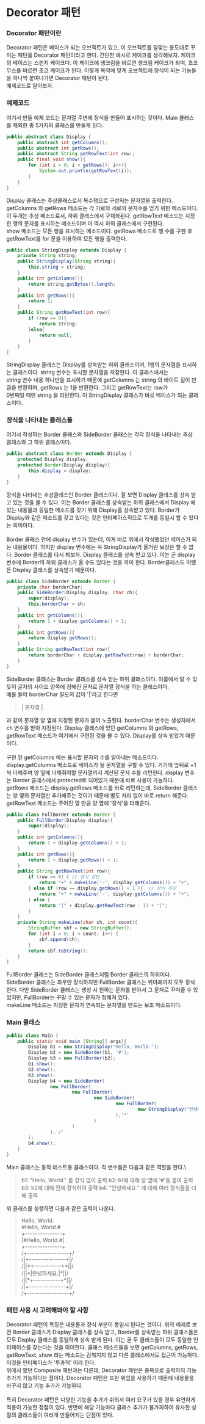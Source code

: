 # Decorator 패턴

### Decorator 패턴이란
Decorator 패턴은 베이스가 되는 오브젝트가 있고, 이 오브젝트를 알맞는 용도대로 꾸미는 패턴을 Decorator 패턴이라고 한다. 간단한 예시로 케이크를 생각해보자.
케이크의 베이스는 스펀지 케이크다. 이 케이크에 생크림을 바르면 생크림 케이크가 되며, 초코무스를 바르면 초코 케이크가 된다. 이렇게 목적에 맞게 오브젝트에 
장식이 되는 기능들을 하나씩 붙여나가면 Decorator 패턴이 된다.\
예제코드로 알아보자.

### 예제코드
여기서 만들 예제 코드는 문자열 주변에 장식을 만들어 표시하는 것이다. Main 클래스를 제외한 총 5가지의 클래스를 만들게 된다.

```java
public abstract class Display {
    public abstract int getColumns();
    public abstract int getRows();
    public abstract String getRowText(int row);
    public final void show(){
        for (int i = 0; i < getRows(); i++){
            System.out.println(getRowText(i));
        }
    }
}
```
Display 클래스는 추상클래스로서 복수행으로 구성되는 문자열을 출력한다. getColumns 와 getRows 메소드는 각 가로와 세로의 문자수를 얻기 위한 메소드이다.
이 두개는 추상 메소드로서, 하위 클래스에서 구체화된다. getRowText 메소드는 지정한 행의 문자를 표시하는 메소드이며 이 역시 하위 클래스에서 구현된다.\
show 메소드는 모든 행을 표시하는 메소드이다. getRows 메소드로 행 수를 구한 후 getRowText를 for 문을 이용하여 모든 행을 출력한다.

```java
public class StringDisplay extends Display {
    private String string;
    public StringDisplay(String string){
        this.string = string;
    }
    public int getColumns(){
        return string.getBytes().length;
    }
    public int getRows(){
        return 1;
    }
    public String getRowText(int row){
        if (row == 0){
            return string;
        }else{
            return null;
        }
    }
}
```
StringDisplay 클래스는 Display를 상속받는 하위 클래스이며, 1행의 문자열을 표시하는 클래스이다. string 변수는 표시할 문자열을 저장한다. 이 클래스에서는\
string 변수 내용 하나만을 표시하기 때문에 getColumns 는 string 의 바이트 길이 만큼을 반환하며, getRows 는 1을 반환한다. 그리고 getRowText는 row가\
0번째일 때만 string 을 리턴한다. 이 StringDisplay 클래스가 바로 베이스가 되는 클래스이다.

### 장식을 나타내는 클래스들
여기서 작성하는 Border 클래스와 SideBorder 클래스는 각각 장식을 나타내는 추상 클래스와 그 하위 클래스이다. 
```java
public abstract class Border extends Display {
    protected Display display;
    protected Border(Display display){
        this.display = display;
    }
}
```
장식을 나타내는 추상클래스인 Border 클래스이다. 잘 보면 Display 클래스를 상속 받고 있는 것을 볼 수 있다. 이는 Border 클래스를 상속받는 하위 클래스에서 
Display 에 있는 내용물과 동일한 메소드를 갖기 위해 Display를 상속받고 있다. Border가 Display와 같은 메소드를 갖고 있다는 것은 인터페이스적으로 두개를 
동일시 할 수 있다는 의미이다.\
\
Border 클래스 안에 display 변수가 있는데, 이게 바로 위에서 작성했었던 베이스가 되는 내용물이다. 하지만 display 변수에는 꼭 StringDisplay가 올거란 
보장은 할 수 없다. Border 클래스를 다시 봐보자. Display 클래스를 상속 받고 있다. 이는 곧 display 변수에 Border의 하위 클래스가 올 수도 있다는 것을 
의미 한다. Border클래스도 어쨌든 Display 클래스를 상속받기 때문이다.

```java
public class SideBorder extends Border {
    private char borderChar;
    public SideBorder(Display display, char ch){
        super(display);
        this.borderChar = ch;
    }
    public int getColumns(){
        return 1 + display.getColumns() + 1;
    }
    public int getRows(){
        return display.getRows();
    }
    public String getRowText(int row){
        return borderChar + display.getRowText(row) + borderChar;
    }
}
```
SideBorder 클래스는 Border 클래스를 상속 받는 하위 클래스이다. 이름에서 알 수 있듯이 글자의 사이드 양쪽에 정해진 문자로 문자열 장식을 하는 클래스이다.\
예를 들어 borderChar 필드의 값이 '|'라고 한다면 
> | 문자열 |

과 같이 문자열 양 옆에 지정된 문자가 붙어 노출된다. borderChar 변수는 생성자에서 ch 변수를 받아 지정된다. Display 클래스에 있던 getColumns 와 
getRows, getRowText 메소드가 여기에서 구현된 것을 볼 수 있다. Display를 상속 받았기 때문이다.\
\
구현 된 getColumns 에는 표시할 문자의 수를 알아내는 메소드이다. display.getColumns 메소드로 베이스가 될 문자열을 구할 수 있다. 거기에 앞뒤로 +1씩
더해주며 양 옆에 더해줘야할 문자열까지 계산된 문자 수를 리턴한다. display 변수는 Border 클래스에서 protected로 되어있기 때문에 바로 사용이 가능하다.\
getRows 메소드는 display.getRows 메소드를 바로 리턴하는데, SideBorder 클래스는 양 옆의 문자열만 추가해주는 것이기 때문에 별도 처리 없이 바로
return 해준다. getRowText 메소드는 주어진 열 만큼 양 옆에 '장식'을 더해준다.

```java
public class FullBorder extends Border {
    public FullBorder(Display display){
        super(display);
    }
    public int getColumns(){
        return 1 + display.getColumns() + 1;
    }
    public int getRows(){
        return 1 + display.getRows() + 1;
    }
    public String getRowText(int row){
        if (row == 0) { // 장식 상단
            return "+" + makeLine('-', display.getColumns()) + "+";
        } else if (row == display.getRows() + 1 ){  // 장식 하단
            return "+" + makeLine('-', display.getColumns()) + "+";
        } else {
            return "|" + display.getRowText(row - 1) + "|";  
        }
    }
    private String makeLine(char ch, int count){
        StringBuffer sbf = new StringBuffer();
        for (int i = 0; i < count; i++) {
            sbf.append(ch);
        }
        return sbf.toString();
    }
}
```
FullBorder 클래스는 SideBorder 클래스처럼 Border 클래스의 하위이다. SideBorder 클래스는 좌우만 장식하지만 FullBorder 클래스는 위아래까지 모두 
장식한다. 다만 SideBorder 클래스는 생성 시 원하는 문자를 받아서 그 문자로 꾸며줄 수 있었지만, FullBorder는 꾸밀 수 있는 문자가 정해져 있다.\
makeLine 메소드는 지정한 문자가 연속되는 문자열을 만드는 보조 메소드이다.

### Main 클래스
```java
public class Main {
    public static void main (String[] args){
        Display b1 = new StringDisplay("Hello, World.");
        Display b2 = new SideBorder(b1, '#');
        Display b3 = new FullBorder(b2);
        b1.show();
        b2.show();
        b3.show();
        Display b4 = new SideBorder(
                new FullBorder(
                        new FullBorder(
                                new SideBorder(
                                        new FullBorder(
                                                new StringDisplay("안녕하세요.")
                                        ),'*'
                                )
                        )
                ),'/'
        );
        b4.show();
    }
}
```
Main 클래스는 동작 테스트용 클래스이다. 각 변수들은 다음과 같은 역할을 한다.\
> b1: "Hello, World." 를 장식 없이 출력
> b2: b1에 대해 양 옆에 '#'을 붙여 출력
> b3: b2에 대해 전체 장식하여 출력
> b4: "안녕하세요." 에 대해 여러 장식들을 더해 출력

위 클래스를 실행하면 다음과 같은 출력이 나온다.
> Hello, World.\
> &#35;Hello, World.&#35;\
> +---------------+\
> |&#35;Hello, World.&#35;|\
> +---------------+\
> /+-----------------+/\
> /|+---------------+|/\
> /||&#42;+-----------+&#42;||/\
> /||&#42;|안녕하세요.|&#42;||/\
> /||&#42;+-----------+&#42;||/\
> /|+---------------+|/\
> /+-----------------+/

### 패턴 사용 시 고려해봐야 할 사항
Decorator 패턴의 특징은 내용물과 장식 부분이 동일시 된다는 것이다. 위의 예제로 보면 Border 클래스가 Display 클래스를 상속 받고, Border를 상속받는
하위 클래스들은 모두 Display 클래스를 동일하게 상속 받게 된다. 이는 곧 두 클래스들이 모두 동일한 인터페이스를 갖는다는 것을 의미한다. 클래스 메소드들을
보면 getColumns, getRows, getRowText, show 라는 메소드는 감춰지지 않고 다른 클래스에서도 접근이 가능하다. 이것을 인터페이스가 '투과적' 이라 한다.\
위에서 했던 Composite 패턴과는 다른데, Decorator 패턴은 중복으로 출력하되 기능 추가가 가능하다는 점이다. Decorator 패턴은 또한 위임을 사용하기 때문에
내용물을 바꾸지 않고 기능 추가가 가능하다.\
\
특히 Decorator 패턴은 다양한 기능을 추가가 쉬워서 여러 요구가 있을 경우 유연하게 적용이 가능한 장점이 있다. 반면에 해당 기능마다 클래스 추가가 불가피하여
유사한 성질의 클래스들이 여러개 만들어지는 단점이 있다.
